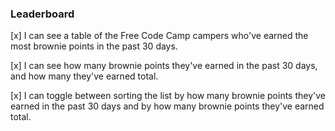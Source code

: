 ### Leaderboard ###

[x] I can see a table of the Free Code Camp campers who've earned the most brownie points in the past 30 days.

[x] I can see how many brownie points they've earned in the past 30 days, and how many they've earned total.

[x] I can toggle between sorting the list by how many brownie points they've earned in the past 30 days and by how many brownie points they've earned total.